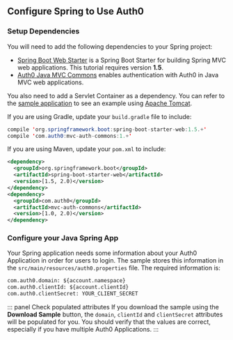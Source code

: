 ## Configure Spring to Use Auth0 

### Setup Dependencies

You will need to add the following dependencies to your Spring project:

* [Spring Boot Web Starter](https://mvnrepository.com/artifact/org.springframework.boot/spring-boot-starter-web) is a Spring Boot Starter for building Spring MVC web applications. This tutorial requires version **1.5**.
* [Auth0 Java MVC Commons](https://github.com/auth0/auth0-java-mvc-common) enables authentication with Auth0 in Java MVC web applications.

You also need to add a Servlet Container as a dependency. You can refer to the [sample application](https://github.com/auth0-samples/auth0-spring-mvc-sample) to see an example using [Apache Tomcat](https://tomcat.apache.org/).

If you are using Gradle, update your `build.gradle` file to include:

```java
compile 'org.springframework.boot:spring-boot-starter-web:1.5.+'
compile 'com.auth0:mvc-auth-commons:1.+'
```

If you are using Maven, update your `pom.xml` to include:

```xml
<dependency>
  <groupId>org.springframework.boot</groupId>
  <artifactId>spring-boot-starter-web</artifactId>
  <version>[1.5, 2.0)</version>
</dependency>
<dependency>
  <groupId>com.auth0</groupId>
  <artifactId>mvc-auth-commons</artifactId>
  <version>[1.0, 2.0)</version>
</dependency>
```

### Configure your Java Spring App

Your Spring application needs some information about your Auth0 Application in order for users to login. The sample stores this information in the `src/main/resources/auth0.properties` file. The required information is:

```xml
com.auth0.domain: ${account.namespace}
com.auth0.clientId: ${account.clientId}
com.auth0.clientSecret: YOUR_CLIENT_SECRET
```

::: panel Check populated attributes
If you download the sample using the **Download Sample** button, the `domain`, `clientId` and `clientSecret` attributes will be populated for you. You should verify that the values are correct, especially if you have multiple Auth0 Applications.
:::
